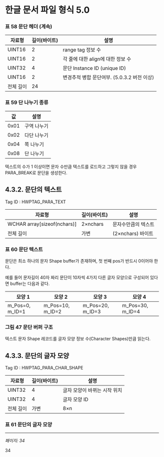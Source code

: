 # 한글 문서 파일 형식 5.0

### 표 58 문단 헤더 (계속)

| 자료형 | 길이(바이트) | 설명 |
|--------|------------|------|
| UINT16 | 2 | range tag 정보 수 |
| UINT16 | 2 | 각 줄에 대한 align에 대한 정보 수 |
| UINT32 | 4 | 문단 Instance ID (unique ID) |
| UINT16 | 2 | 변경추적 병합 문단여부. (5.0.3.2 버전 이상) |
| 전체 길이 | 24 |  |

### 표 59 단 나누기 종류

| 값 | 설명 |
|----|------|
| 0x01 | 구역 나누기 |
| 0x02 | 다단 나누기 |
| 0x04 | 쪽 나누기 |
| 0x08 | 단 나누기 |

텍스트의 수가 1 이상이면 문자 수만큼 텍스트를 로드하고 그렇지 않을 경우 PARA_BREAK로 문단을 생성한다.

## 4.3.2. 문단의 텍스트

Tag ID : HWPTAG_PARA_TEXT

| 자료형 | 길이(바이트) | 설명 |
|--------|------------|------|
| WCHAR array[sizeof(nchars)] | 2×nchars | 문자수만큼의 텍스트 |
| 전체 길이 | 가변 | (2×nchars) 바이트 |

### 표 60 문단 텍스트

문단은 최소 하나의 문자 Shape buffer가 존재하며, 첫 번째 pos가 반드시 0이어야 한다.

예를 들어 문자길이 40자 짜리 문단이 10자씩 4가지 다른 글자 모양으로 구성되어 있다면 buffer는 다음과 같다.

| 모양 1 | 모양 2 | 모양 3 | 모양 4 |
|-------|-------|-------|-------|
| m_Pos=0, m_ID=1 | m_Pos=10, m_ID=2 | m_Pos=20, m_ID=3 | m_Pos=30, m_ID=4 |

### 그림 47 문단 버퍼 구조

텍스트 문자 Shape 레코드를 글자 모양 정보 수(Character Shapes)만큼 읽는다.

## 4.3.3. 문단의 글자 모양

Tag ID : HWPTAG_PARA_CHAR_SHAPE

| 자료형 | 길이(바이트) | 설명 |
|--------|------------|------|
| UINT32 | 4 | 글자 모양이 바뀌는 시작 위치 |
| UINT32 | 4 | 글자 모양 ID |
| 전체 길이 | 가변 | 8×n |

### 표 61 문단의 글자 모양

---
*페이지: 34*

34